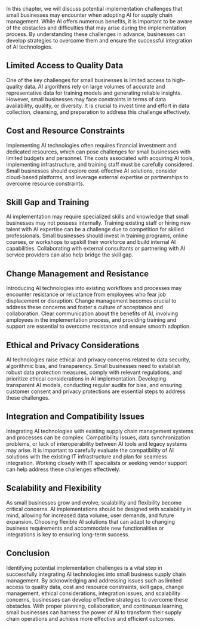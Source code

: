 
In this chapter, we will discuss potential implementation challenges that small businesses may encounter when adopting AI for supply chain management. While AI offers numerous benefits, it is important to be aware of the obstacles and difficulties that may arise during the implementation process. By understanding these challenges in advance, businesses can develop strategies to overcome them and ensure the successful integration of AI technologies.

Limited Access to Quality Data
-----------------------------------

One of the key challenges for small businesses is limited access to high-quality data. AI algorithms rely on large volumes of accurate and representative data for training models and generating reliable insights. However, small businesses may face constraints in terms of data availability, quality, or diversity. It is crucial to invest time and effort in data collection, cleansing, and preparation to address this challenge effectively.

Cost and Resource Constraints
----------------------------------

Implementing AI technologies often requires financial investment and dedicated resources, which can pose challenges for small businesses with limited budgets and personnel. The costs associated with acquiring AI tools, implementing infrastructure, and training staff must be carefully considered. Small businesses should explore cost-effective AI solutions, consider cloud-based platforms, and leverage external expertise or partnerships to overcome resource constraints.

Skill Gap and Training
---------------------------

AI implementation may require specialized skills and knowledge that small businesses may not possess internally. Training existing staff or hiring new talent with AI expertise can be a challenge due to competition for skilled professionals. Small businesses should invest in training programs, online courses, or workshops to upskill their workforce and build internal AI capabilities. Collaborating with external consultants or partnering with AI service providers can also help bridge the skill gap.

Change Management and Resistance
-------------------------------------

Introducing AI technologies into existing workflows and processes may encounter resistance or reluctance from employees who fear job displacement or disruption. Change management becomes crucial to address these concerns and foster a culture of acceptance and collaboration. Clear communication about the benefits of AI, involving employees in the implementation process, and providing training and support are essential to overcome resistance and ensure smooth adoption.

Ethical and Privacy Considerations
---------------------------------------

AI technologies raise ethical and privacy concerns related to data security, algorithmic bias, and transparency. Small businesses need to establish robust data protection measures, comply with relevant regulations, and prioritize ethical considerations in AI implementation. Developing transparent AI models, conducting regular audits for bias, and ensuring customer consent and privacy protections are essential steps to address these challenges.

Integration and Compatibility Issues
-----------------------------------------

Integrating AI technologies with existing supply chain management systems and processes can be complex. Compatibility issues, data synchronization problems, or lack of interoperability between AI tools and legacy systems may arise. It is important to carefully evaluate the compatibility of AI solutions with the existing IT infrastructure and plan for seamless integration. Working closely with IT specialists or seeking vendor support can help address these challenges effectively.

Scalability and Flexibility
--------------------------------

As small businesses grow and evolve, scalability and flexibility become critical concerns. AI implementations should be designed with scalability in mind, allowing for increased data volume, user demands, and future expansion. Choosing flexible AI solutions that can adapt to changing business requirements and accommodate new functionalities or integrations is key to ensuring long-term success.

Conclusion
----------

Identifying potential implementation challenges is a vital step in successfully integrating AI technologies into small business supply chain management. By acknowledging and addressing issues such as limited access to quality data, cost and resource constraints, skill gaps, change management, ethical considerations, integration issues, and scalability concerns, businesses can develop effective strategies to overcome these obstacles. With proper planning, collaboration, and continuous learning, small businesses can harness the power of AI to transform their supply chain operations and achieve more effective and efficient outcomes.
